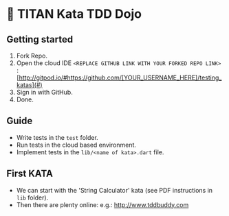 # 🥋 TITAN Kata TDD Dojo

## Getting started
1. Fork Repo.
2. Open the cloud IDE `<REPLACE GITHUB LINK WITH YOUR FORKED REPO LINK>` : [http://gitpod.io/#https://github.com/[YOUR_USERNAME_HERE]/testing_katas](#)
3. Sign in with GitHub.
4. Done.

## Guide
- Write tests in the `test` folder.
- Run tests in the cloud based environment.
- Implement tests in the `lib/<name of kata>.dart` file.

## First KATA
- We can start with the 'String Calculator' kata (see PDF instructions in `lib` folder).
- Then there are plenty online: e.g.: http://www.tddbuddy.com
